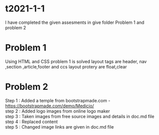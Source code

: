 # t2021-1-1
I have completed the given assesments  in give folder Problem 1 and problem 2

# Problem 1 
Using HTML and CSS problem 1 is solved
layout tags are header, nav ,section ,article,footer and ccs layout protery are float,clear


# Problem 2
Step 1  :  Added a temple from bootstrapmade.com - https://bootstrapmade.com/demo/Medicio/ <br />
step 2 : Added logo images from online logo maker <br />
step 3 : Taken images  from free source images and details in doc.md file <br />
step 4 : Replaced content <br />
step 5 : Changed image links are given in doc.md file <br />
